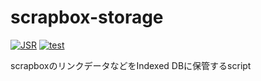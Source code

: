 # scrapbox-storage

[![JSR](https://jsr.io/badges/@takker/scrapbox-storage)](https://jsr.io/@takker/scrapbox-storage)
[![test](https://github.com/takker99/scrapbox-storage/workflows/ci/badge.svg)](https://github.com/takker99/scrapbox-storage/actions?query=workflow%3Aci)

scrapboxのリンクデータなどをIndexed DBに保管するscript
